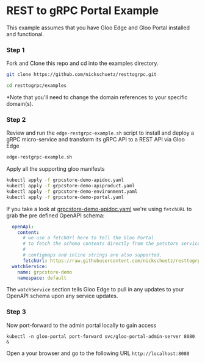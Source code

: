 # REST to gRPC Portal Example

This example assumes that you have Gloo Edge and Gloo Portal installed and functional.


### Step 1
Fork and Clone this repo and cd into the examples directory.
```sh
git clone https://github.com/nickschuetz/resttogrpc.git

cd resttogrpc/examples
```

*Note that you'll need to change the domain references to your specific domain(s).

### Step 2
Review and run the `edge-restgrpc-example.sh` script to install and deploy a gRPC micro-service and transform its gRPC API to a REST API via Gloo Edge

```sh
edge-restgrpc-example.sh
```

Apply all the supporting gloo manifests
```sh
kubectl apply -f grpcstore-demo-apidoc.yaml
kubectl apply -f grpcstore-demo-apiproduct.yaml
kubectl apply -f grpcstore-demo-environment.yaml
kubectl apply -f grpcstore-demo-portal.yaml
```

If you take a look at [grpcstore-demo-apidoc.yaml](https://github.com/nickschuetz/resttogrpc/blob/main/example/grpcstore-demo-apidoc.yaml) we're using `fetchURL` to grab the pre defined OpenAPI schema:

```yaml
  openApi:
    content:
      # we use a fetchUrl here to tell the Gloo Portal
      # to fetch the schema contents directly from the petstore service.
      #
      # configmaps and inline strings are also supported.
      fetchUrl: https://raw.githubusercontent.com/nickschuetz/resttogrpc/main/example/grpcstore-swagger.json
  watchService:
    name: grpcstore-demo
    namespace: default
```

The `watchService` section tells Gloo Edge to pull in any updates to your OpenAPI schema upon any service updates.

### Step 3
Now port-forward to the admin portal locally to gain access
```
kubectl -n gloo-portal port-forward svc/gloo-portal-admin-server 8080 &
```

Open a your browser and go to the following URL `http://localhost:8080`